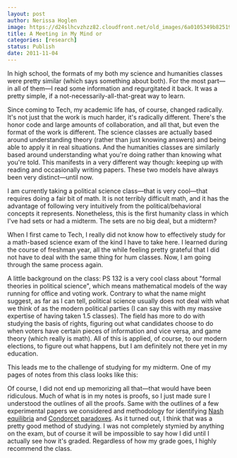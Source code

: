 ```yaml
---
layout: post
author: Nerissa Hoglen
image: https://d24slhcvzhzz82.cloudfront.net/old_images/6a0105349b8251970b0162fc19fb10970d-320wi.jpg
title: A Meeting in My Mind or
categories: [research]
status: Publish
date: 2011-11-04
---
```



In high school, the formats of my both my science and humanities classes were pretty similar (which says something about both). For the most part—in all of them—I read some information and regurgitated it back. It was a pretty simple, if a not-necessarily-all-that-great way to learn.

Since coming to Tech, my academic life has, of course, changed radically. It's not just that the work is much harder, it's radically different. There's the honor code and large amounts of collaboration, and all that, but even the format of the work is different. The science classes are actually based around understanding theory (rather than just knowing answers) and being able to apply it in real situations. And the humanities classes are similarly based around understanding what you're doing rather than knowing what you're told. This manifests in a very different way though: keeping up with reading and occasionally writing papers. These two models have always been very distinct—until now.

I am currently taking a political science class—that is very cool—that requires doing a fair bit of math. It is not terribly difficult math, and it has the advantage of following very intuitively from the political/behavioral concepts it represents. Nonetheless, this is the first humanity class in which I've had sets or had a midterm. The sets are no big deal, but a midterm?

When I first came to Tech, I really did not know how to effectively study for a math-based science exam of the kind I have to take here. I learned during the course of freshman year, all the while feeling pretty grateful that I did not have to deal with the same thing for hum classes. Now, I am going through the same process again.

A little background on the class: PS 132 is a very cool class about "formal theories in political science", which means mathematical models of the way running for office and voting work. Contrary to what the name might suggest, as far as I can tell, political science usually does not deal with what we think of as the modern political parties (I can say this with my massive expertise of having taken 1.5 classes). The field has more to do with studying the basis of rights, figuring out what candidates choose to do when voters have certain pieces of information and vice versa, and game theory (which really is math). All of this is applied, of course, to our modern elections, to figure out what happens, but I am definitely not there yet in my education.

This leads me to the challenge of studying for my midterm. One of my pages of notes from this class looks like this:

Of course, I did not end up memorizing all that—that would have been ridiculous. Much of what is in my notes is proofs, so I just made sure I understood the outlines of all the proofs. Same with the outlines of a few experimental papers we considered and methodology for identifying <a href="https://en.wikipedia.org/wiki/Nash_equilibrium" target="_blank">Nash equilibria</a> and <a href="https://en.wikipedia.org/wiki/Voting_paradox" target="_blank">Condorcet paradoxes</a>. As it turned out, I think that was a pretty good method of studying. I was not completely stymied by anything on the exam, but of course it will be impossible to say how I did until I actually see how it's graded. Regardless of how my grade goes, I highly recommend the class.

